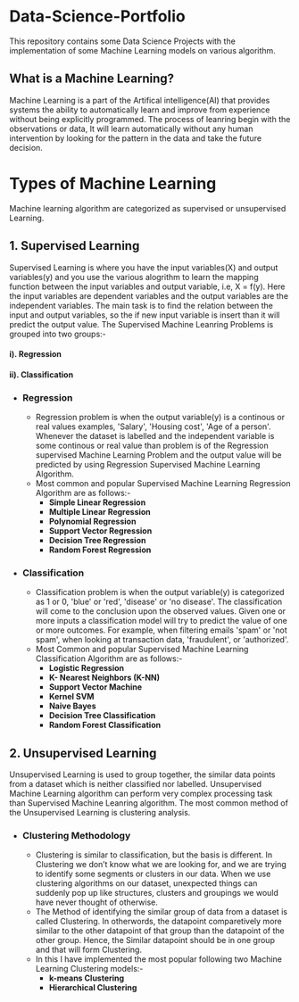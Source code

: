 # Data-Science-Portfolio
This repository contains some Data Science Projects with the implementation of some Machine Learning models on various algorithm.
## What is a Machine Learning?
  Machine Learning is a part of the Artifical intelligence(AI) that provides systems the ability to automatically learn and improve from experience without being explicitly programmed. The process of leanring begin with the observations or data, It will learn automatically without any human intervention by looking for the pattern in the data and take the future decision. 
# Types of Machine Learning
  Machine learning algorithm are categorized as supervised or unsupervised Learning. 
## 1. Supervised Learning
  Supervised Learning is where you have the input variables(X) and output variables(y) and you use the various alogrithm to learn the mapping function between the input variables and output variable, i.e, X = f(y). Here the input variables are dependent variables and the output variables are the independent variables. The main task is to find the relation between the input and output variables, so the if new input variable is insert than it will predict the output value.
  The Supervised Machine Leanring Problems is grouped into two groups:-  
 ####   i).  Regression
 ####  ii). Classification

- ### Regression
   - Regression problem is when the output variable(y) is a continous or real values examples, 'Salary', 'Housing cost', 'Age of a
 person'. Whenever the dataset is labelled and the independent variable is some continous or real value than problem is of the 
 Regression supervised Machine Learning Problem and the output value will be predicted by using Regression Supervised Machine Learning 
 Algorithm.
   - Most common and popular Supervised Machine Learning Regression Algorithm are as follows:-
      -  __Simple Linear Regression__
      -  __Multiple Linear Regression__
      -  __Polynomial Regression__
      -  __Support Vector Regression__
      -  __Decision Tree Regression__
      -  __Random Forest Regression__
           
- ### Classification
   - Classification problem is when the output variable(y) is categorized as 1 or 0, 'blue' or 'red', 'disease' or 'no disease'. The
 classification will come to the conclusion upon the observed values. Given one or more inputs a classification model will try to
 predict the value of one or more outcomes. For example, when filtering emails 'spam' or 'not spam', when looking at transaction data,
 'fraudulent', or 'authorized'.
   - Most Common and popular Supervised Machine Learning Classification Algorithm are as follows:-
      - __Logistic Regression__
      - __K- Nearest Neighbors (K-NN)__
      - __Support Vector Machine__
      - __Kernel SVM__
      - __Naive Bayes__
      - __Decision Tree Classification__
      - __Random Forest Classification__
  
## 2. Unsupervised Learning
  Unsupervised Learning is used to group together, the similar data points from a dataset which is neither classified nor labelled. Unsupervised Machine Learning algorithm can perform very complex processing task than Supervised Machine Leanring algorithm. The most common method of the Unsupervised Learning is clustering analysis.
- ### Clustering Methodology
   - Clustering is similar to classification, but the basis is different. In Clustering we don’t know what we are looking for, and we
 are trying to identify some segments or clusters in our data. When we use clustering algorithms on our dataset, unexpected things can
 suddenly pop up like structures, clusters and groupings we would have never thought of otherwise.
   - The Method of identifying the similar group of data from a dataset is called Clustering. In otherwords, the datapoint comparetively
 more similar to the other datapoint of that group than the datapoint of the other group. Hence, the Similar datapoint should be in one
 group and that will form Clustering.
   - In this I have implemented the most popular following two Machine Learning Clustering models:-
      - __k-means Clustering__
      - __Hierarchical Clustering__
 
  
